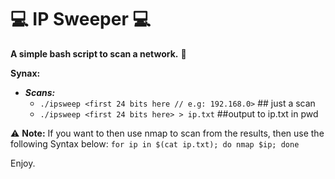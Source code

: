 # :computer: IP Sweeper :computer:
**A simple bash script to scan a network.** :slightly_smiling_face:

**Synax:**
- ***Scans:***
	- `./ipsweep <first 24 bits here // e.g: 192.168.0>` ## just a scan
	- `./ipsweep <first 24 bits here> > ip.txt`  ##output to ip.txt in pwd

:warning: **Note:**
If you want to then use nmap to scan from the results, then use the following Syntax below:
`for ip in $(cat ip.txt); do nmap $ip; done`

Enjoy. 